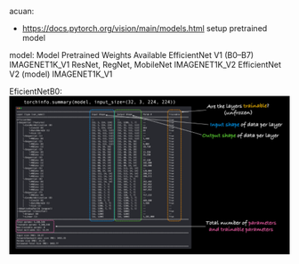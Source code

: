 acuan:
- https://docs.pytorch.org/vision/main/models.html
setup pretrained model

model:
Model	                  Pretrained Weights Available
EfficientNet V1 (B0–B7)	  IMAGENET1K_V1
ResNet, RegNet, MobileNet IMAGENET1K_V2
EfficientNet V2 (model)   IMAGENET1K_V1

EficientNetB0:
![efiecientNetB0](data/images/eficientNet.png)